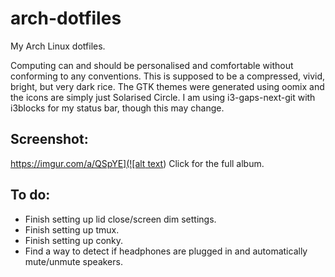 # arch-dotfiles
My Arch Linux dotfiles.

Computing can and should be personalised and comfortable without conforming to any conventions. This is supposed to be a compressed, vivid, bright, but very dark rice. The GTK themes were generated using oomix and the icons are simply just Solarised Circle. I am using i3-gaps-next-git with i3blocks for my status bar, though this may change.

## Screenshot:

[https://imgur.com/a/QSpYE](![alt text](https://i.imgur.com/Y8vM2sv.png "My second rice."))
Click for the full album.

## To do:

- Finish setting up lid close/screen dim settings.
- Finish setting up tmux.
- Finish setting up conky.
- Find a way to detect if headphones are plugged in and automatically mute/unmute speakers.
